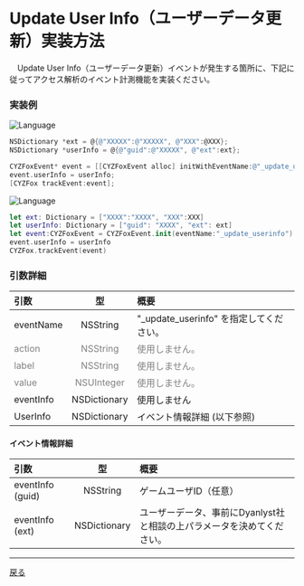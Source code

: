 #	Update User Info（ユーザーデータ更新）実装方法

　Update User Info（ユーザーデータ更新）イベントが発生する箇所に、下記に従ってアクセス解析のイベント計測機能を実装ください。

### 実装例

![Language](http://img.shields.io/badge/language-Objective–C-blue.svg?style=flat)
```objective-c
NSDictionary *ext = @{@"XXXXX":@"XXXXX", @"XXX":@XXX};
NSDictionary *userInfo = @{@"guid":@"XXXXX", @"ext":ext};

CYZFoxEvent* event = [[CYZFoxEvent alloc] initWithEventName:@"_update_userinfo"];
event.userInfo = userInfo;
[CYZFox trackEvent:event];
```

![Language](https://img.shields.io/badge/language-Swift-orange.svg?style=flat)
```Swift
let ext: Dictionary = ["XXXX":"XXXX", "XXX":XXX]
let userInfo: Dictionary = ["guid": "XXXX", "ext": ext]
let event:CYZFoxEvent = CYZFoxEvent.init(eventName:"_update_userinfo")
event.userInfo = userInfo
CYZFox.trackEvent(event)
```

### 引数詳細

| 引数 | 型 | 概要 |
|:----------|:-----------:|:------------|
|eventName|NSString|"\_update\_userinfo" を指定してください。|
|<span style="color:grey">action|<span style="color:grey">NSString|<span style="color:grey">使用しません。|
|<span style="color:grey">label|<span style="color:grey">NSString|<span style="color:grey">使用しません。|
|<span style="color:grey">value|<span style="color:grey">NSUInteger|<span style="color:grey">使用しません。|
|eventInfo|NSDictionary|使用しません|
|UserInfo|NSDictionary|イベント情報詳細 (以下参照)|

#### イベント情報詳細

| 引数 | 型 | 概要 |
|:----------|:-----------:|:------------|
|eventInfo (guid)|NSString|ゲームユーザID（任意）|
|eventInfo (ext)|NSDictionary|ユーザーデータ、事前にDyanlyst社と相談の上パラメータを決めてください。|

---
[戻る](/lang/ja/doc/fox_engagement/README.md)
